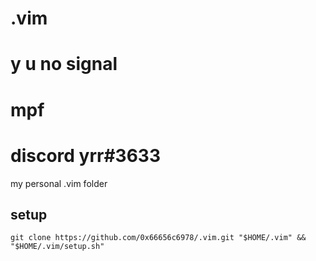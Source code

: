 # .vim
# y u no signal
# mpf
# discord yrr#3633
my personal .vim folder

## setup

```
git clone https://github.com/0x66656c6978/.vim.git "$HOME/.vim" && "$HOME/.vim/setup.sh"
```

